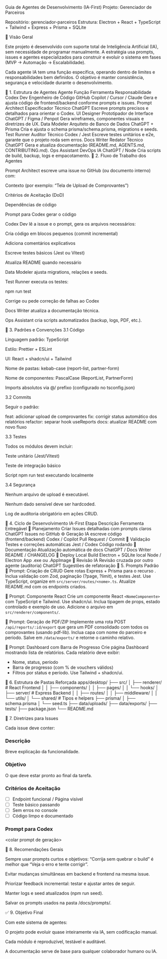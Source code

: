 Guia de Agentes de Desenvolvimento (IA-First)
Projeto: Gerenciador de Parceiros

Repositório: gerenciador-parceiros
Estrutura: Electron + React + TypeScript + Tailwind + Express + Prisma + SQLite

🧠 Visão Geral

Este projeto é desenvolvido com suporte total de Inteligência Artificial (IA), sem necessidade de programar manualmente.
A estratégia usa prompts, issues e agentes especializados para construir e evoluir o sistema em fases (MVP → Automação → Escalabilidade).

Cada agente IA tem uma função específica, operando dentro de limites e responsabilidades bem definidos.
O objetivo é manter consistência, segurança e velocidade durante o desenvolvimento.

🤖 1. Estrutura de Agentes
Agente Função Ferramenta Responsabilidade
Codex Dev Engenheiro de Código GitHub Copilot / Cursor / Claude Gera e ajusta código de frontend/backend conforme prompts e issues.
Prompt Architect Especificador Técnico ChatGPT Escreve prompts precisos e detalhados para orientar o Codex.
UI Designer Prototipador de Interface ChatGPT / Figma / Penpot Gera wireframes, componentes visuais e diretrizes de UX.
Data Modeler Arquiteto de Banco de Dados ChatGPT + Prisma Cria e ajusta o schema prisma/schema.prisma, migrations e seeds.
Test Runner Auditor Técnico Codex / Jest Escreve testes unitários e e2e, garante que o projeto roda sem erros.
Docs Writer Redator Técnico ChatGPT Gera e atualiza documentação (README.md, AGENTS.md, CONTRIBUTING.md).
Ops Assistant DevOps IA ChatGPT / Node Cria scripts de build, backup, logs e empacotamento.
🧩 2. Fluxo de Trabalho dos Agentes

Prompt Architect escreve uma issue no GitHub (ou documento interno) com:

Contexto (por exemplo: “Tela de Upload de Comprovantes”)

Critérios de Aceitação (DoD)

Dependências de código

Prompt para Codex gerar o código

Codex Dev lê a issue e o prompt, gera os arquivos necessários:

Cria código em blocos pequenos (commit incremental)

Adiciona comentários explicativos

Escreve testes básicos (Jest ou Vitest)

Atualiza README quando necessário

Data Modeler ajusta migrations, relações e seeds.

Test Runner executa os testes:

npm run test

Corrige ou pede correção de falhas ao Codex

Docs Writer atualiza a documentação técnica.

Ops Assistant cria scripts automatizados (backup, logs, PDF, etc.).

🧭 3. Padrões e Convenções
3.1 Código

Linguagem padrão: TypeScript

Estilo: Prettier + ESLint

UI: React + shadcn/ui + Tailwind

Nome de pastas: kebab-case (report-list, partner-form)

Nome de componentes: PascalCase (ReportList, PartnerForm)

Imports absolutos via @/ prefixo (configurado no tsconfig.json)

3.2 Commits

Seguir o padrão:

feat: adicionar upload de comprovantes
fix: corrigir status automático dos relatórios
refactor: separar hook useReports
docs: atualizar README com novo fluxo

3.3 Testes

Todos os módulos devem incluir:

Teste unitário (Jest/Vitest)

Teste de integração básico

Script npm run test executando localmente

3.4 Segurança

Nenhum arquivo de upload é executável.

Nenhum dado sensível deve ser hardcoded.

Log de auditoria obrigatório em ações CRUD.

🔧 4. Ciclo de Desenvolvimento IA-First
Etapa Descrição Ferramenta Entregável
🧱 Planejamento Criar Issues detalhadas com prompts claros ChatGPT Issues no GitHub
⚙️ Geração IA escreve código (frontend/backend) Codex / Copilot Pull Request / Commit
🧪 Validação Testes e correções automáticas Jest / Codex Código rodando
🧭 Documentação Atualização automática de docs ChatGPT / Docs Writer README / CHANGELOG
🚀 Deploy Local Build Electron + SQLite local Node / Electron App .exe ou .AppImage
🔁 Revisão IA Revisão cruzada por outro agente (auditoria) ChatGPT Sugestões de refatoração
🧰 5. Prompts Padrão
💬 Prompt: Criação de CRUD
Gere rotas Express + Prisma para o recurso <nome>.
Inclua validação com Zod, paginação (?page, ?limit), e testes Jest.
Use TypeScript, organize em `src/server/routes/<nome>.ts`.
Atualize README.md com os endpoints criados.

💬 Prompt: Componente React
Crie um componente React `<NomeComponente>` com TypeScript e Tailwind.
Use shadcn/ui.
Inclua tipagem de props, estado controlado e exemplo de uso.
Adicione o arquivo em `src/renderer/components/`.

💬 Prompt: Geração de PDF/ZIP
Implemente uma rota POST `/api/reports/:id/export` que gera um PDF consolidado
com todos os comprovantes (usando pdf-lib). Inclua capa com nome do parceiro e período.
Salve em `/data/exports/` e retorne o caminho relativo.

💬 Prompt: Dashboard com Barra de Progresso
Crie página Dashboard mostrando lista de relatórios.
Cada relatório deve exibir:

- Nome, status, período
- Barra de progresso (com % de vouchers válidos)
- Filtros por status e período.
  Use Tailwind + shadcn/ui.

🧱 6. Estrutura de Pastas Reforçada
apps/desktop/
├── src/
│ ├── renderer/ # React Frontend
│ │ ├── components/
│ │ ├── pages/
│ │ └── hooks/
│ ├── server/ # Express Backend
│ │ ├── routes/
│ │ ├── middleware/
│ │ └── utils/
│ └── shared/ # Tipos e helpers
├── prisma/
│ ├── schema.prisma
│ └── seed.ts
├── data/uploads/
├── data/exports/
├── tests/
├── package.json
└── README.md

🧩 7. Diretrizes para Issues

Cada issue deve conter:

### Descrição

Breve explicação da funcionalidade.

### Objetivo

O que deve estar pronto ao final da tarefa.

### Critérios de Aceitação

- [ ] Endpoint funcional / Página visível
- [ ] Teste básico passando
- [ ] Sem erros no console
- [ ] Código limpo e documentado

### Prompt para Codex

<colar prompt de geração>

🧠 8. Recomendações Gerais

Sempre usar prompts curtos e objetivos: “Corrija sem quebrar o build” é melhor que “Veja o erro e tente corrigir”.

Evitar mudanças simultâneas em backend e frontend na mesma issue.

Priorizar feedback incremental: testar e ajustar antes de seguir.

Manter logs e seed atualizados (npm run seed).

Salvar os prompts usados na pasta /docs/prompts/.

✅ 9. Objetivo Final

Com este sistema de agentes:

O projeto pode evoluir quase inteiramente via IA, sem codificação manual.

Cada módulo é reproduzível, testável e auditável.

A documentação serve de base para qualquer colaborador humano ou IA.
